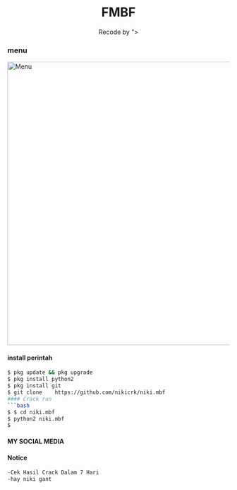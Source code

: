 <h1 align="center">
  FMBF
</h1>
</div>
<p align="center">
  Recode by <a hrefhttps://www.facebook.com/ARIS.MUNANDAR30a>"<niki.py".nikyi.py
</p>>
<p align="center">
 
### menu
 <img src="git clone    https://github.com/nikicrk/niki.mbf/blob/main/Screenshot_20210604_230504.jpg" width="640" title="Menu" alt="Menu">
</p>



####  install perintah 
```bash
$ pkg update && pkg upgrade
$ pkg install python2
$ pkg install git
$ git clone    https://github.com/nikicrk/niki.mbf
#### Crack run
```bash
$ $ cd niki.mbf
$ python2 niki.mbf
$ 
```
#### MY SOCIAL MEDIA


#### Notice 
```bash 
-Cek Hasil Crack Dalam 7 Hari
-hay niki gant
